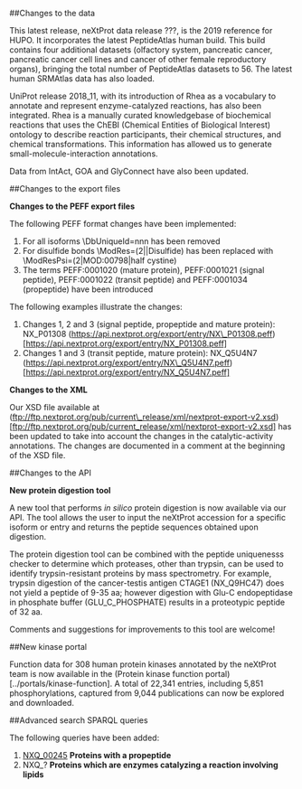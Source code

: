 ##Changes to the data

This latest release, neXtProt data release ???, is the 2019 reference for HUPO. It incorporates the latest PeptideAtlas human build. This build contains four additional datasets (olfactory system, pancreatic cancer, pancreatic cancer cell lines and cancer of other female reproductory organs), bringing the total  number of PeptideAtlas datasets to 56. The latest human SRMAtlas data has also loaded.

UniProt release 2018\_11, with its introduction of Rhea as a vocabulary to annotate and represent enzyme-catalyzed reactions, has also been integrated. Rhea is a manually curated knowledgebase of biochemical reactions that uses the ChEBI (Chemical Entities of Biological Interest) ontology to describe reaction participants, their chemical structures, and chemical transformations. This information has allowed us to generate small-molecule-interaction annotations.

Data from IntAct, GOA and GlyConnect have also been updated.

##Changes to the export files

**Changes to the PEFF export files**

The following PEFF format changes have been implemented:

1.	For all isoforms \DbUniqueId=nnn has been removed 
2.	For disulfide bonds \ModRes=(2||Disulfide) has been replaced with \ModResPsi=(2|MOD:00798|half cystine)
3.	The terms PEFF:0001020 (mature protein), PEFF:0001021 (signal peptide), PEFF:0001022 (transit peptide) and PEFF:0001034 (propeptide) have been introduced

The following examples illustrate the changes:

1.	Changes 1, 2 and 3 (signal peptide, propeptide and mature protein): NX\_P01308 (https://api.nextprot.org/export/entry/NX\_P01308.peff)[https://api.nextprot.org/export/entry/NX_P01308.peff]
2.	Changes 1 and 3 (transit peptide, mature protein):  NX\_Q5U4N7 (https://api.nextprot.org/export/entry/NX\_Q5U4N7.peff)[https://api.nextprot.org/export/entry/NX_Q5U4N7.peff]

**Changes to the XML**

Our XSD file available at (ftp://ftp.nextprot.org/pub/current\_release/xml/nextprot-export-v2.xsd)[ftp://ftp.nextprot.org/pub/current_release/xml/nextprot-export-v2.xsd] has been updated to take into account the changes in the catalytic-activity annotations. The changes are documented in a comment at the beginning of the XSD file.

##Changes to the API

**New protein digestion tool**

A new tool that performs _in silico_ protein digestion is now available via our API. The tool allows the user to input the neXtProt accession for a specific isoform or entry and returns the peptide sequences obtained upon digestion.

The protein digestion tool can be combined with the peptide uniquenesss checker to determine which proteases, other than trypsin, can be used to identify trypsin-resistant proteins by mass spectrometry. For example, trypsin digestion of the cancer-testis antigen CTAGE1 (NX\_Q9HC47) does not yield a peptide of 9-35 aa; however digestion with Glu-C endopeptidase in phosphate buffer (GLU\_C\_PHOSPHATE) results in a proteotypic peptide of 32 aa.

Comments and suggestions for improvements to this tool are welcome!

##New kinase portal

Function data for 308 human protein kinases annotated by the neXtProt team is now available in the (Protein kinase function portal)[../portals/kinase-function]. A total of 22,341 entries, including 5,851 phosphorylations, captured from 9,044 publications can now be explored and downloaded.

##Advanced search SPARQL queries

The following queries have been added:

1. [NXQ\_00245](../proteins/search?mode=advanced&queryId=NXQ_00245) **Proteins with a propeptide**
2. NXQ\_? **Proteins which are enzymes catalyzing a reaction involving lipids**


